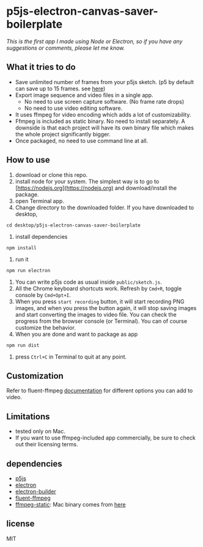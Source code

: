 # p5js-electron-canvas-saver-boilerplate

*This is the first app I made using Node or Electron, so if you have any suggestions or comments, please let me know.*

## What it tries to do
- Save unlimited number of frames from your p5js sketch. (p5 by default can save up to 15 frames. see [here](http://p5js.org/reference/#/p5/saveFrames))
- Export image sequence and video files in a single app.
  - No need to use screen capture software. (No frame rate drops)
  - No need to use video editing software.
- It uses ffmpeg for video encoding which adds a lot of customizability.
- Ffmpeg is included as static binary. No need to install separately. A downside is that each project will have its own binary file which makes the whole project significantly bigger.
- Once packaged, no need to use command line at all.

## How to use
<!-- *If you are more of a visual person, then check out my youtube video explaining how to use.* -->

1. download or clone this repo.
1. install node for your system. The simplest way is to go to [https://nodejs.org](https://nodejs.org) and download/install the package.
1. open Terminal app.
1. Change directory to the downloaded folder. If you have downloaded to desktop,  
  ```
  cd desktop/p5js-electron-canvas-saver-boilerplate
  ```
1. install dependencies  
  ```
  npm install
  ```
1. run it  
  ```
  npm run electron
  ```
1. You can write p5js code as usual inside `public/sketch.js`.
1. All the Chrome keyboard shortcuts work. Refresh by `Cmd+R`, toggle console by `Cmd+Opt+I`.
1. When you press `start recording` button, it will start recording PNG images, and when you press the button again, it will stop saving images and start converting the images to video file. You can check the progress from the browser console (or Terminal). You can of course customize the behavior.
1. When you are done and want to package as app  
  ```
  npm run dist
  ```
1. press `Ctrl+C` in Terminal to quit at any point.

## Customization
Refer to fluent-ffmpeg [documentation](https://github.com/fluent-ffmpeg/node-fluent-ffmpeg) for different options you can add to video.

## Limitations
- tested only on Mac.
- If you want to use ffmpeg-included app commercially, be sure to check out their licensing terms.

## dependencies
- [p5js](http://p5js.org)
- [electron](http://electronjs.org)
- [electron-builder](https://github.com/electron-userland/electron-builder)
- [fluent-ffmpeg](https://github.com/fluent-ffmpeg/node-fluent-ffmpeg)
- [ffmpeg-static](https://github.com/eugeneware/ffmpeg-static): Mac binary comes from [here](https://evermeet.cx/pub/ffmpeg/)

## license
MIT
